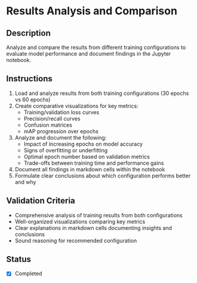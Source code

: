 # Results Analysis and Comparison

## Description

Analyze and compare the results from different training configurations to evaluate model performance and document findings in the Jupyter notebook.

## Instructions

1. Load and analyze results from both training configurations (30 epochs vs 60 epochs)
2. Create comparative visualizations for key metrics:
   - Training/validation loss curves
   - Precision/recall curves
   - Confusion matrices
   - mAP progression over epochs
3. Analyze and document the following:
   - Impact of increasing epochs on model accuracy
   - Signs of overfitting or underfitting
   - Optimal epoch number based on validation metrics
   - Trade-offs between training time and performance gains
4. Document all findings in markdown cells within the notebook
5. Formulate clear conclusions about which configuration performs better and why

## Validation Criteria

- Comprehensive analysis of training results from both configurations
- Well-organized visualizations comparing key metrics
- Clear explanations in markdown cells documenting insights and conclusions
- Sound reasoning for recommended configuration

## Status

- [x] Completed
